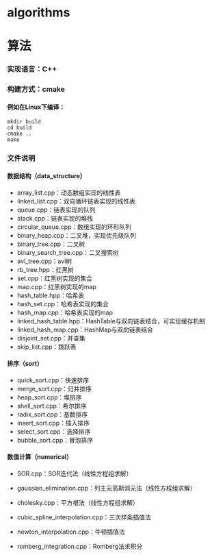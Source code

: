 # algorithms
# 算法

### 实现语言：C++

### 构建方式：cmake
#### 例如在Linux下编译：
```shell
mkdir build 
cd build
cmake ..
make
```
### 文件说明
#### 数据结构（data_structure）

- array_list.cpp：动态数组实现的线性表
- linked_list.cpp：双向循环链表实现的线性表
- queue.cpp：链表实现的队列
- stack.cpp：链表实现的堆栈
- circular_queue.cpp：数组实现的环形队列
- binary_heap.cpp：二叉堆，实现优先级队列
- binary_tree.cpp：二叉树
- binary_search_tree.cpp：二叉搜索树
- avl_tree.cpp：avl树
- rb_tree.hpp：红黑树
- set.cpp：红黑树实现的集合
- map.cpp：红黑树实现的map
- hash_table.hpp：哈希表
- hash_set.cpp：哈希表实现的集合
- hash_map.cpp：哈希表实现的map
- linked_hash_table.hpp：HashTable与双向链表结合，可实现缓存机制
- linked_hash_map.cpp：HashMap与双向链表结合
- disjoint_set.cpp：并查集
- skip_list.cpp：跳跃表


#### 排序（sort）
- quick_sort.cpp：快速排序
- merge_sort.cpp：归并排序
- heap_sort.cpp：堆排序
- shell_sort.cpp：希尔排序
- radix_sort.cpp：基数排序
- insert_sort.cpp：插入排序
- select_sort.cpp：选择排序
- bubble_sort.cpp：冒泡排序


#### 数值计算（numerical）

- SOR.cpp：SOR迭代法（线性方程组求解）
- gaussian_elimination.cpp：列主元高斯消元法（线性方程组求解）
- cholesky.cpp：平方根法（线性方程组求解）

- cubic_spline_interpolation.cpp：三次样条插值法
- newton_interpolation.cpp：牛顿插值法
- romberg_integration.cpp：Romberg法求积分
